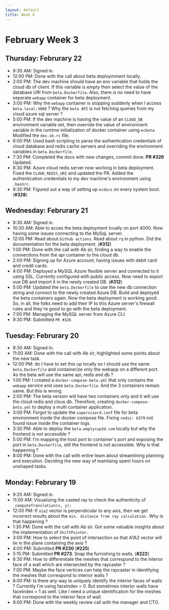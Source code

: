 ```yaml
---
layout: default
title: Week 8
---
```


# **February Week 3**
## **Thursday: Februrary 22**
- 9:30  AM: Signed in.
- 12:00 PM: Done with the call about beta deploymment locally.
- 2:00  PM: The dev machine should have an env variable that holds the cloud db of client. If this variable is empty then select the value of the database URI from `beta.Dockerfile`. Also, there is no need to have seperate `webapp` container for beta deployment.
- 3:00  PM: Why the `webapp` container is stopping suddenly when I access `beta.local:3000` ? Why the `beta API` is not fetching queries from my cloud azure sql server ?
- 5:00  PM: If the dev machine is having the value of an `CLOUD_DB` environment variable set, then override the value of environment variable in the runtime initialization of docker container using `ecbeta`. Modified the `dev.sh.rc` file.
- 6:00  PM: Used bash scripting to parse the authentication credentials of cloud database and redis cache servers and overriding the environment variables in `beta.Dockerfile`.
- 7:30  PM: Completed the docs with new changes, commit done. **PR #326** Updated.
- 8:30  PM: Azure cloud redis server now working in beta deployment. Fixed the `CLOUD_REDIS_URI` and updated the PR. Added the authentication credentials to my dev machine's environment using `.bashrc`.
- 9:30  PM: Figured out a way of setting up `ecdocs` on every system boot. (**#328**)

## **Wednesday: Februrary 21**
- 9:30  AM: Signed in.
- 10:30 AM: Able to acces the beta deployment lcoally on port 4000. Now having some issues connecting to the MySqL server.
- 12:00 PM: Read about `Github actions`. Read about `rq` in python. Did the documentation for the beta deployment. (**#312**)
- 1:00  PM: Done with the call with Ab sir, finding a way to enable the connections from the api container to the cloud db.
- 2:00  PM: Signing up for Azure account, having issues with debit card and credit cards.
- 4:00  PM: Deployed a MySQL Azure flexible server and connected to it using SSL. Currently configured with public access. Now need to export oue DB and import it in the newly created DB. (**#312**)
- 5:00  PM: Updated the `beta.Dockerfile` to use the new db connection string and connect to the newly created Azure DB. Build and deployed the beta containers again. Now the beta deployment is working good. So, in all, the folks need to add their IP to this Azure server's firewall rules and they're good to go with the beta deployment.
- 7:00  PM: Managing the MySQL server from Azure CLI.
- 9:30  PM: Submitted `PR #326`

## **Tuesday: Februrary 20**
- 9:30  AM: Signed In.
- 11:00 AM: Done with the call with Ab sir, highlighted some points about the new task.
- 12:00 PM: do I have to set this up locally so I should use the same `beta.Dockerfile` and containerize only the webapp on a different port. As the beta will use the same api, redis and db ?
- 1:00  PM: I created a `docker-compose-beta.yml` that only contains the `webapp` service and uses `beta.Dockerfile`. And the 3 containers remain same. But this is wrong.
- 2:00  PM: The beta version will have two containers only and it will use the cloud redis and clous db. Therefore, creating `docker-compose-beta.yml` to deploy a multi container application.
- 3:00  PM: Forgot to update the `supervisord.conf` file for beta environment inside the docker compose file. Fixing `redis: 6379` not found issue inside the container logs.
- 3:30  PM: Able to deploy the `beta.emptycup3d.com` locally but why the frontend is not accessible ?
- 5:00  PM: I'm mapping the host port to container's port and exposing the port in `beta.Dockerfile`, still the frontend is not accessible. Why is that happening ?
- 8:00  PM: Done with the call with entire team about streamlining planning and execution. Deciding the new way of maintaing spent hours on unshaped tasks.

## **Monday: Februrary 19**
- 9:20  AM: Signed in.
- 11:00 AM: Visualizing the casted ray to check the authenticity of `_computeTranslation(x, y);`
- 12:00 PM: If `a1a2` vector is perpendicular to any axis, then we get incorrect results about the `min. distance from ray calculation.` Why is that happening ?
- 1:30  PM: Done with the call with Ab sir. Got some valuable insights about the implementation of `ShiftPointer.`
- 3:00  PM: How to select the point of intersection so that A1A2 vector will lie in the plane containing the axis ?
- 4:00  PM: Submitted **PR #230** (**#225**)
- 5:15  PM: Submitted **PR #273**. Snap the furnishing to walls. (**#222**)
- 6:30  PM: How to differentiate the meshes that correspond to the interior face of a wall which are intersected by the raycaster ?
- 7:00  PM: Maybe the face vertices can help the raycaster in identifying the meshes that correspond to interior walls ?
- 8:00  PM: Is there any way to uniquely identify the interior faces of walls ? Currently I'm using faceIndex = 0. But sometimes interior walls have faceIndex = 1 as well. Like I need a unique identification for the meshes that correspond to the interior face of wall.
- 9:00  PM: Done with the weekly review call with the manager and CTO.
